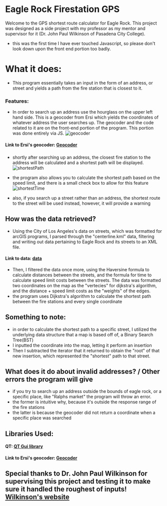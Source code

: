 # Eagle Rock Firestation GPS
Welcome to the GPS shortest route calculator for Eagle Rock. This project was designed as a side project with my professor 
as my mentor and supervisor for it (Dr. John Paul Wilkinson of Pasadena City College). 

- this was the first time I have ever touched Javascript, so please don't look down upon the front end portion too badly.

# What it does:
- This program essentially takes an input in the form of an address, or street and yields a path from the fire station that is 
closest to it. 

### Features:
- In order to search up an address use the hourglass on the upper left hand side. This is a geocoder from Ersi which yields the coordinates of whatever address the user searches up. The geocoder and the code related to it are on the front-end portion of the program. This portion was done entirely via JS.
![geocoder](https://github.com/cruxal055/eagle_rock_firefighter/blob/master/Screen%20Shot%202019-05-26%20at%201.55.59%20AM.png)
#### Link to Ersi's geocoder: [Geocoder](https://developers.arcgis.com/javascript/3/jshelp/tutorial_geocoder.html)

###
- shortly after searching up an address, the closest fire station to the address will be calculated and a shortest path will be displayed.
![shortestPath](https://github.com/cruxal055/eagle_rock_firefighter/blob/master/Screen%20Shot%202019-05-26%20at%202.03.25%20AM.png)

- the program also allows you to calculate the shortest path based on the speed limit, and there is a small check box to allow for this feature
![shortestTime](https://github.com/cruxal055/eagle_rock_firefighter/blob/master/Screen%20Shot%202019-05-26%20at%202.04.51%20AM.png)

- also, if you search up a street rather than an address, the shortest route to the street will be used instead, however, it will provide a warning 

## How was the data retrieved?
- Using the City of Los Angeles's data on streets, which was formatted for arcGIS programs, I parsed through the "centerline.kml" data, filtering and writing out data pertaining to Eagle Rock and its streets to an XML file.
#### Link to data: [data](http://geohub.lacity.org/datasets/d3cd48afaacd4913b923fd98c6591276_36?geometry=-120.389%2C33.625%2C-116.434%2C34.422)
- Then, I filtered the data once more, using the Haversine formula to calculate distances between the streets, and the formula for time to calculate speed limit costs between the streets. The data was formatted two coordinates on the map as the "vertecies" for dijkstra's algorithm, and the distance + speed limit costs as the "weights" of the edges.
- the program uses Dijkstra's algorithm to calculate the shortest path between the fire stations and every single coordinate

## Something to note:
- in order to calculate the shortest path to a specific street, I utilized the underlying data structure that a map is based off of, a Binary Search Tree(BST) 
- I inputted the coordinate into the map, letting it perform an insertion 
- Then I subtracted the iterator that it returned to obtain the "root" of that new insertion, which represented the "shortest" path to that street.

## What does it do about invalid addresses? / Other errors the program will give
- if you try to search up an address outside the bounds of eagle rock, or a specific place, like "Ralphs market" the program will throw an error.
- the former is intuitive why, because it's outside the response range of the fire stations
- the latter is because the geocoder did not return a coordinate when a specific place was searched

## Libraries Used:
#### QT: [QT Gui library](http://geohub.lacity.org/datasets/d3cd48afaacd4913b923fd98c6591276_36?geometry=-120.389%2C33.625%2C-116.434%2C34.422)
#### Link to Ersi's geocoder: [Geocoder](https://developers.arcgis.com/javascript/3/jshelp/tutorial_geocoder.html)


## Special thanks to Dr. John Paul Wilkinson for supervising this project and testing it to make sure it handled the roughest of inputs! [Wilkinson's website](http://www.drpjw.org/)




